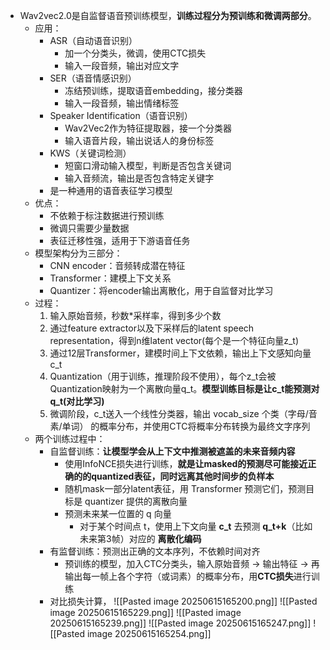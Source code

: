- Wav2vec2.0是自监督语音预训练模型，**训练过程分为预训练和微调两部分**。
	- 应用：
		- ASR（自动语音识别）
			- 加一个分类头，微调，使用CTC损失
			- 输入一段音频，输出对应文字
		- SER（语音情感识别）
			- 冻结预训练，提取语音embedding，接分类器
			- 输入一段音频，输出情绪标签
		- Speaker Identification（语音识别）
			- Wav2Vec2作为特征提取器，接一个分类器
			- 输入语音片段，输出说话人的身份标签
		- KWS（关键词检测）
			- 短窗口滑动输入模型，判断是否包含关键词
			- 输入音频流，输出是否包含特定关键字
		- 是一种通用的语音表征学习模型
	- 优点：
		- 不依赖于标注数据进行预训练
		- 微调只需要少量数据
		- 表征迁移性强，适用于下游语音任务
	- 模型架构分为三部分：
		- CNN encoder：音频转成潜在特征
		- Transformer：建模上下文关系
		- Quantizer：将encoder输出离散化，用于自监督对比学习
	- 过程：
		1. 输入原始音频，秒数$*$采样率，得到多少个数
		2. 通过feature extractor以及下采样后的latent speech representation，得到n维latent vector(每个是一个特征向量z_t)
		3. 通过12层Transformer，建模时间上下文依赖，输出上下文感知向量c_t
		4. Quantization（用于训练，推理阶段不使用），每个z_t会被Quantization映射为一个离散向量q_t。**模型训练目标是让c_t能预测对q_t(对比学习)**
		5. 微调阶段，c_t送入一个线性分类器，输出 vocab_size 个类（字母/音素/单词） 的概率分布，并使用CTC将概率分布转换为最终文字序列
	- 两个训练过程中：
		- 自监督训练：**让模型学会从上下文中推测被遮盖的未来音频内容**
			- 使用InfoNCE损失进行训练，**就是让masked的预测尽可能接近正确的的quantized表征，同时远离其他时间步的负样本**
			- 随机mask一部分latent表征，用 Transformer 预测它们，预测目标是 quantizer 提供的离散向量
			- 预测未来某一位置的 q 向量
				- 对于某个时间点 t，使用上下文向量 **c_t** 去预测 **q_t+k**（比如未来第3帧）对应的 **离散化编码**
		- 有监督训练：预测出正确的文本序列，不依赖时间对齐
			- 预训练的模型，加入CTC分类头，输入原始音频 → 输出特征 → 再输出每一帧上各个字符（或词素）的概率分布，用**CTC损失**进行训练
		- 对比损失计算，
			  ![[Pasted image 20250615165200.png]]
			  ![[Pasted image 20250615165229.png]]
			  ![[Pasted image 20250615165239.png]]
			  ![[Pasted image 20250615165247.png]]
			  ![[Pasted image 20250615165254.png]]
	